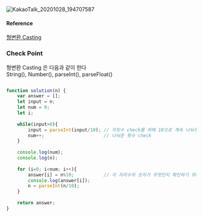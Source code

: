 ![KakaoTalk_20201028_194707587](https://user-images.githubusercontent.com/48672212/97428899-ff3e7880-1959-11eb-86cf-9c1d57e6ac84.png)
#### Reference
[형변환 Casting](https://blog.outsider.ne.kr/361)
<br/>
### Check Point
형변환 Casting 은 다음과 같이 한다<br/>
String(), Number(), parseInt(), parseFloat()
<br/>

```javascript

function solution(n) {
    var answer = [];
    let input = n;
    let num = 0;
    let i;
    
    while(input>0){
        input = parseInt(input/10); // 자릿수 check를 위해 10으로 계속 나눠주며
        num++;                      // 나눠준 횟수 check
    }
    
    console.log(num);
    console.log(n);
    
    for (i=0; i<num; i++){ 
        answer[i] = n%10;           // 각 자리수의 숫자가 무엇인지 확인하기 위해 나머지값
        console.log(answer[i]);
        n = parseInt(n/10);
    }
    
    return answer;
}

```
